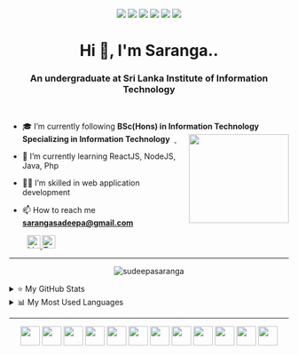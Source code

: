 <p align="center">
<a target="blank"> <img src="https://img.shields.io/badge/welcome-👋_all-green.svg"/> </a>
<a target="blank"> <img src="https://img.shields.io/badge/dedicate-🎯_goals-blue.svg"/> </a>
<a target="blank"> <img src="https://img.shields.io/badge/learn-💻_coding-F1C40F.svg"/> </a>
<a target="blank"> <img src="https://img.shields.io/badge/develop-🚀_fullstack-cc6888.svg"/> </a>
<a target="blank"> <img src="https://img.shields.io/badge/interest-👻_frontend-brown.svg"/> </a>
<a target="blank"> <img src="https://img.shields.io/badge/love-_dreams-BB8FCE.svg"/> </a>
<!-- <a target="blank"> <img src="https://komarev.com/ghpvc/?username=sudeepasaranga&color=green"/> </a> -->
<!-- ![Awesome](https://komarev.com/ghpvc/?username=sudeepasaranga&color=green)-->
</p>

<h1 align="center"> Hi 👋, I'm Saranga.. </h1>
<h3 align="center"> An undergraduate at Sri Lanka Institute of Information Technology </h3>

<br>


- 🎓 I’m currently following **BSc(Hons) in Information Technology Specializing in Information Technology**
&nbsp;<a href="#"><img src="https://octodex.github.com/images/hula_loop_octodex03.gif"  width="180" height="160" align="right"/> </a> &nbsp;

- 🌱 I’m currently learning ReactJS, NodeJS, Java, Php
- 👩‍💻 I’m skilled in web application development
- 📫 How to reach me **sarangasadeepa@gmail.com**
<!--
- 🔭 I’m currently working on ...
- 🌱 I’m currently learning ReactJS, NodeJS, Java
- 👯 I’m looking to collaborate on ...
- 🤔 I’m looking for help with ...
- 💬 Ask me about ...
- 📫 How to reach me: ...
- 😄 Pronouns: ...
- ⚡ Fun fact: ...


<img src="https://media2.giphy.com/media/ahVlmHJzTMxygUxUou/giphy.gif?
cid=ecf05e478cbjsxnx0toc64ns0td09gos8r7nlo81zd16botl&rid=giphy.gif&ct=s"  width="30" height="30" >
-->

<p align="left">
  &nbsp;&nbsp;&nbsp;&nbsp;&nbsp;&nbsp;&nbsp;
<a href="https://www.linkedin.com/in/sudeepasaranga/">
  <img  alt="LinkedIn" width="24px" src="https://cdn.jsdelivr.net/npm/simple-icons@v3/icons/linkedin.svg" />
</a> 
  <a href="https://twitter.com/Sudeepa_Saranga">
  <img  alt="Twitter" width="24px" src="https://cdn.jsdelivr.net/npm/simple-icons@3.13.0/icons/twitter.svg" />
</a>

<!-- 
  &nbsp;&nbsp;
<a href="https://www.facebook.com/priyankara.facebook">
  <img  alt="Facebook" width="24px" src="https://cdn.jsdelivr.net/npm/simple-icons@3.13.0/icons/facebook.svg" />
</a>
  &nbsp;&nbsp;
<a href="#">
  <img  alt="Instagram" width="24px" src="https://cdn.jsdelivr.net/npm/simple-icons@3.13.0/icons/instagram.svg" />
</a>
  &nbsp;&nbsp;
 <!--
  &nbsp;&nbsp;
<a href="#">
  <img  alt="hackerrank" width="24px" src="https://cdn.jsdelivr.net/npm/simple-icons@3.13.0/icons/hackerrank.svg" />
</a> -->
 
<!--
 &nbsp;&nbsp;&nbsp;&nbsp;
<a href="#">
  <img  height="35px" src="" />
</a>
-->
</p>

<hr>
 

<p align="center"> <img src="https://github-profile-trophy.vercel.app/?username=sudeepasaranga&no-frame=false&no-bg=true&margin-w=15&margin-h=15&column=7" alt="sudeepasaranga" /> </p>

<details>
<summary>⭐ My GitHub Stats</summary>
<p align="left"> <img src="https://github-readme-stats.vercel.app/api?username=sudeepasaranga&show_icons=true&theme=light" />
</details>
<details>
<summary>📊 My Most Used Languages</summary>
<p align="left"> <img src="https://github-readme-stats.vercel.app/api/top-langs/?username=sudeepasaranga&layout=compact&theme=light" />
</details>

<hr>
<p align="center">
<code><img height="35" src="https://user-images.githubusercontent.com/88779731/151743758-60751ac3-6a6d-443d-a7de-72f17754a7c1.png"></code> <!-- react     -->
<code><img height="35" src="https://user-images.githubusercontent.com/88779731/151714624-1c372407-93d9-4d47-98da-f53fd2c9524e.png"></code> <!-- node      -->
<code><img height="35" src="https://user-images.githubusercontent.com/88779731/151714284-9de0e45e-ed7d-48bd-a9a2-28505eb805f2.png"></code> <!-- html      -->
<code><img height="35" src="https://user-images.githubusercontent.com/88779731/151714644-28238a7f-e603-4803-81d0-5b6f1117238e.jpg"></code> <!-- java      -->
<code><img height="35" src="https://user-images.githubusercontent.com/88779731/154262306-75137579-6714-4c92-9532-a12431570a49.png"></code> <!-- JS        -->
<code><img height="35" src="https://user-images.githubusercontent.com/88779731/151714805-befdd44b-99ed-4235-9f41-a3a0a3c4eaba.png"></code> <!-- bootstrap -->
<code><img height="35" src="https://user-images.githubusercontent.com/88779731/151748359-e0b2553d-0bef-46bb-833c-564dda90670d.png"></code> <!-- python    -->
<code><img height="35" src="https://user-images.githubusercontent.com/88779731/151714918-ddfd46ec-0064-4e2e-b81e-64e02de530b0.png"></code> <!-- CSS       -->
<code><img height="35" src="https://user-images.githubusercontent.com/88779731/151743345-e72b3cbe-94e7-4af2-886c-89685906ce8a.jpg"></code> <!-- php       -->
<code><img height="35" src="https://user-images.githubusercontent.com/88779731/151752272-eec8f814-8770-4aba-8f7e-9f6504e3472c.png"></code> <!-- phpMyAdmin-->
<code><img height="35" src="https://user-images.githubusercontent.com/88779731/151743400-865a2d8a-bf79-424a-9d94-61a964011ecf.png"></code> <!-- mySQL     -->
<code><img height="35" src="https://user-images.githubusercontent.com/88779731/151748954-51145cbc-0900-4434-9f0e-8a3d422ef6cf.png"></code> <!-- mongoDB   -->

  <!--
<code><img height="35" src="https://user-images.githubusercontent.com/88779731/
151714836-8e657a6a-1be7-43a2-abfd-1df749acc20e.jpg"></code> <!-- C#        -->
<!--
<code><img height="35" src="https://user-images.githubusercontent.com/88779731/151714889-808b52f3-da5d-49c8-bd13-72707163f222.png"></code> <!-- C++       -->
<!--
<code><img height="35" src="https://user-images.githubusercontent.com/88779731/151743481-86021ece-34ef-4d59-bb3b-afc57e871dae.png"></code> <!-- firebase  -->
</p>

